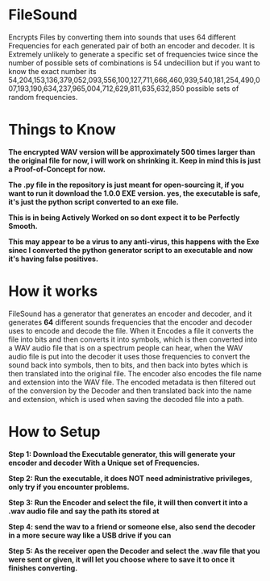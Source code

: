 # **FileSound**
Encrypts Files by converting them into sounds that uses 64 different Frequencies for each generated pair of both an encoder and decoder.
It is Extremely unlikely to generate a specific set of frequencies twice since the number of possible sets of combinations is 54 undecillion
but if you want to know the exact number its 54,204,153,136,379,052,093,556,100,127,711,666,460,939,540,181,254,490,007,193,190,634,237,965,004,712,629,811,635,632,850
possible sets of random frequencies.

# **Things to Know**
**The encrypted WAV version will be approximately 500 times larger than the original file
for now, i will work on shrinking it. Keep in mind this is just a Proof-of-Concept for now.**

**The .py file in the repository is just meant for open-sourcing it, if you want to run it download the 1.0.0 EXE version.
yes, the executable is safe, it's just the python script converted to an exe file.**

**This is in being Actively Worked on so dont expect it to be Perfectly Smooth.**

**This may appear to be a virus to any anti-virus, this happens with the Exe sinec I converted the
python generator script to an executable
and now it's having false positives.**

# **How it works**

FileSound has a generator that generates an encoder and decoder, and it generates **64** different sounds frequencies 
that the encoder and decoder uses to encode and decode the file.
When it Encodes a file it converts the file into bits and then converts it into symbols, 
which is then converted into a WAV audio file that is on a spectrum people can hear, when the WAV audio file is
put into the decoder it uses those frequencies to convert the sound back into symbols, then to bits,
and then back into bytes which is then translated into the original file.
The encoder also encodes the file name and extension into the WAV file. The encoded metadata is then filtered out
of the conversion by the Decoder and then translated back into the name and extension,
which is used when saving the decoded file into a path.

# **How to Setup**

**Step 1: Download the Executable generator, this will generate your encoder and decoder
With a Unique set of Frequencies.**

**Step 2: Run the executable, it does NOT need administrative privileges, only try if you encounter problems.**

**Step 3: Run the Encoder and select the file, it will then convert it into a .wav audio file and say the path its stored at**

**Step 4: send the wav to a friend or someone else, also send the decoder in a more secure way like a USB drive if
you can**

**Step 5: As the receiver open the Decoder and select the .wav file that you were sent or given, it will let you choose where
to save it to once it finishes converting.**
